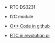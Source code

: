 - RTC DS3231
- I2C module
- [C++ Code in github](https://github.com/pasquyonline/RTC-DS3231)


- [RTC in revolution pi](https://revolutionpi.com/tutorials/overview-revpi-flat/datum-und-uhrzeit-einstellen-flat/)
